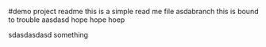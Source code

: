 #demo project readme
this is a simple read me file
asdabranch
this is bound to trouble
aasdasd hope hope hoep

sdasdasdasd something